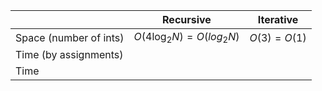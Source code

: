 |                        | Recursive               | Iterative   |
| ---------------------- | ----------------------- | ----------- |
| Space (number of ints) | $O(4\log_2N)=O(log_2N)$ | $O(3)=O(1)$ |
| Time (by assignments)  |                         |             |
| Time                   |                         |             |
